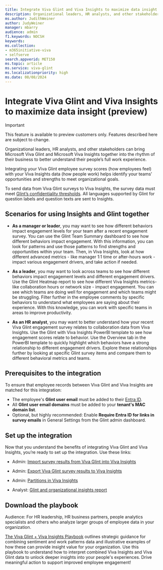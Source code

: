 ```yaml
---
title: Integrate Viva Glint and Viva Insights to maximize data insight (preview)
description: Organizational leaders, HR analysts, and other stakeholders can bring Microsoft Viva Glint and Microsoft Viva Insights together into their business to better understand their people’s full work experience. 
ms.author: JudithWeiner
author: JudyWeiner
manager: mbarry
audience: admin
f1.keywords: NOCSH
keywords: 
ms.collection:  
- m365initiative-viva
- selfserve 
search.appverid: MET150 
ms.topic: article
ms.service: viva-glint
ms.localizationpriority: high
ms.date: 08/08/2024
---
```


# Integrate Viva Glint and Viva Insights to maximize data insight (preview)

>[!IMPORTANT]
> This feature is available to preview customers only. Features described here are subject to change.

Organizational leaders, HR analysts, and other stakeholders can bring Microsoft Viva Glint and Microsoft Viva Insights together into the rhythm of their business to better understand their people’s full work experience.   

Integrating your Viva Glint employee survey scores (how employees feel) with your Viva Insights data (how people work) helps identify your teams’ opportunities and strengths to meet organizational goals. 

To send data from Viva Glint surveys to Viva Insights, the survey data must meet [Glint’s confidentiality thresholds](https://go.microsoft.com/fwlink/?linkid=2275271). All languages supported by Glint for question labels and question texts are sent to Insights.

## Scenarios for using Insights and Glint together 

- **As a manager or leader**, you may want to see how different behaviors impact engagement levels for your team after a recent engagement survey. You can use the Glint Team Summary dashboard to see how different behaviors impact engagement.   With this information, you can look for patterns and use those patterns to find strengths and opportunities within your team. Then, in Viva Insights, look at how different advanced metrics - like manager 1:1 time or after-hours work - impact various engagement drivers, and take action if needed.     

- **As a leader**, you may want to look across teams to see how different behaviors impact engagement levels and different engagement drivers. Use the Glint Heatmap report to see how different Viva Insights metrics- like collaboration hours or network size - impact engagement. You can see which teams are doing well for engagement and which teams might be struggling. Filter further in the employee comments by specific behaviors to understand what employees are saying about their experience. With this knowledge, you can work with specific teams in areas to improve productivity.  

- **As an HR analyst**, you may want to better understand how your recent Viva Glint engagement survey relates to collaboration data from Viva Insights. Use the Glint with Viva Insights PowerBI template to see how engagement scores relate to behavior. Use the Overview tab in the PowerBI template to quickly highlight which behaviors have a strong relationship to different engagement drivers. Explore these relationships further by looking at specific Glint survey items and compare them to different behavioral metrics and teams.

## Prerequisites to the integration

To ensure that employee records between Viva Glint and Viva Insights are matched for this integration:

- The employee's **Glint user email** must be added to their [Entra ID](https://go.microsoft.com/fwlink/?linkid=2238425).
- All **Glint user email domains** must be added to your **tenant's MAC domain list**.
- Optional, but highly recommended: Enable **Require Entra ID for links in survey emails** in General Settings from the Glint admin  dashboard.

## Set up the integration

Now that you understand the benefits of integrating Viva Glint and Viva Insights, you’re ready to set up the integration. Use these links:

- Admin: [Import survey results from Viva Glint into Viva Insights](/../../viva/insights/advanced/admin/import-survey-glint)

- Admin: [Export Viva Glint survey results to Viva Insights](https://go.microsoft.com/fwlink/?linkid=2280104)

- Admin: [Partitions in Viva Insights](/../../viva/insights/advanced/admin/partitions#how-to-create-a-partition-and-assign-analysts-access)

- Analyst: [Glint and organizational insights report](/../../viva/insights/advanced/analyst/templates/glint)

## Download the playbook

Audience: For HR leadership, HR business partners, people analytics specialists and others who analyze larger groups of employee data in your organization. 

[The Viva Glint + Viva Insights Playbook](https://www.microsoft.com/download/details.aspx?id=106174) outlines strategic guidance for combining sentiment and work patterns data and illustrative examples of how these can provide insight value for your organization. Use this playbook to understand how to interpret combined Viva Insights and Viva Glint data to unlock deeper insights into your people's experiences. Drive meaningful action to support improved employee engagement!
 

 

 


